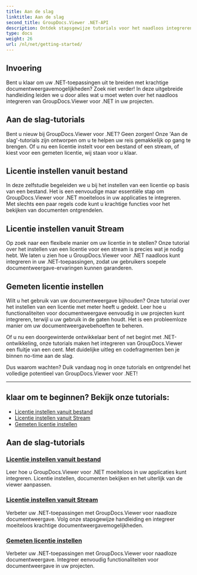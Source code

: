 ```yaml
---
title: Aan de slag
linktitle: Aan de slag
second_title: GroupDocs.Viewer .NET-API
description: Ontdek stapsgewijze tutorials voor het naadloos integreren van GroupDocs.Viewer voor .NET in uw applicaties. Leer licenties instellen en het uiterlijk van de kijker aanpassen.
type: docs
weight: 26
url: /nl/net/getting-started/
---
```


## Invoering

Bent u klaar om uw .NET-toepassingen uit te breiden met krachtige documentweergavemogelijkheden? Zoek niet verder! In deze uitgebreide handleiding leiden we u door alles wat u moet weten over het naadloos integreren van GroupDocs.Viewer voor .NET in uw projecten.

## Aan de slag-tutorials

Bent u nieuw bij GroupDocs.Viewer voor .NET? Geen zorgen! Onze 'Aan de slag'-tutorials zijn ontworpen om u te helpen uw reis gemakkelijk op gang te brengen. Of u nu een licentie instelt voor een bestand of een stream, of kiest voor een gemeten licentie, wij staan voor u klaar.

## Licentie instellen vanuit bestand

In deze zelfstudie begeleiden we u bij het instellen van een licentie op basis van een bestand. Het is een eenvoudige maar essentiële stap om GroupDocs.Viewer voor .NET moeiteloos in uw applicaties te integreren. Met slechts een paar regels code kunt u krachtige functies voor het bekijken van documenten ontgrendelen.

## Licentie instellen vanuit Stream

Op zoek naar een flexibele manier om uw licentie in te stellen? Onze tutorial over het instellen van een licentie voor een stream is precies wat je nodig hebt. We laten u zien hoe u GroupDocs.Viewer voor .NET naadloos kunt integreren in uw .NET-toepassingen, zodat uw gebruikers soepele documentweergave-ervaringen kunnen garanderen.

## Gemeten licentie instellen

Wilt u het gebruik van uw documentweergave bijhouden? Onze tutorial over het instellen van een licentie met meter heeft u gedekt. Leer hoe u functionaliteiten voor documentweergave eenvoudig in uw projecten kunt integreren, terwijl u uw gebruik in de gaten houdt. Het is een probleemloze manier om uw documentweergavebehoeften te beheren.

Of u nu een doorgewinterde ontwikkelaar bent of net begint met .NET-ontwikkeling, onze tutorials maken het integreren van GroupDocs.Viewer een fluitje van een cent. Met duidelijke uitleg en codefragmenten ben je binnen no-time aan de slag.

Dus waarom wachten? Duik vandaag nog in onze tutorials en ontgrendel het volledige potentieel van GroupDocs.Viewer voor .NET!

---

## klaar om te beginnen? Bekijk onze tutorials:

- [Licentie instellen vanuit bestand](./set-license-from-file/)
- [Licentie instellen vanuit Stream](./set-license-from-stream/)
- [Gemeten licentie instellen](./set-metered-license/)

## Aan de slag-tutorials
### [Licentie instellen vanuit bestand](./set-license-from-file/)
Leer hoe u GroupDocs.Viewer voor .NET moeiteloos in uw applicaties kunt integreren. Licentie instellen, documenten bekijken en het uiterlijk van de viewer aanpassen.
### [Licentie instellen vanuit Stream](./set-license-from-stream/)
Verbeter uw .NET-toepassingen met GroupDocs.Viewer voor naadloze documentweergave. Volg onze stapsgewijze handleiding en integreer moeiteloos krachtige documentweergavemogelijkheden.
### [Gemeten licentie instellen](./set-metered-license/)
Verbeter uw .NET-toepassingen met GroupDocs.Viewer voor naadloze documentweergave. Integreer eenvoudig functionaliteiten voor documentweergave in uw projecten.
